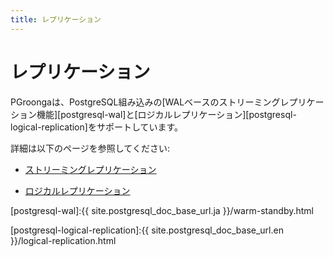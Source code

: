 ```yaml
---
title: レプリケーション
---
```


# レプリケーション

PGroongaは、PostgreSQL組み込みの[WALベースのストリーミングレプリケーション機能][postgresql-wal]と[ロジカルレプリケーション][postgresql-logical-replication]をサポートしています。

詳細は以下のページを参照してください:

 * [ストリーミングレプリケーション][streaming-replication]

 * [ロジカルレプリケーション][logical-replication]

[postgresql-wal]:{{ site.postgresql_doc_base_url.ja }}/warm-standby.html

[postgresql-logical-replication]:{{ site.postgresql_doc_base_url.en }}/logical-replication.html

[streaming-replication]:streaming-replication.html

[logical-replication]:logical-replication.html
